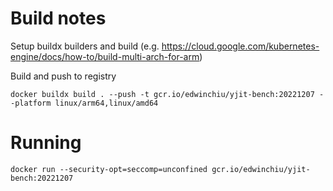 # Build notes

Setup buildx builders and build (e.g. https://cloud.google.com/kubernetes-engine/docs/how-to/build-multi-arch-for-arm)

Build and push to registry
```
docker buildx build . --push -t gcr.io/edwinchiu/yjit-bench:20221207 --platform linux/arm64,linux/amd64
```

# Running

`docker run --security-opt=seccomp=unconfined gcr.io/edwinchiu/yjit-bench:20221207`
